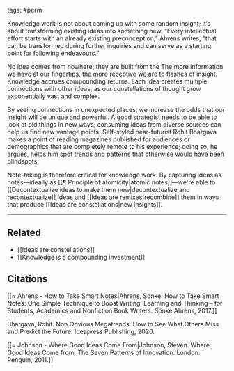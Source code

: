 tags: #perm 

Knowledge work is not about coming up with some random insight; it’s about transforming existing ideas into something new. “Every intellectual effort starts with an already existing preconception,” Ahrens writes, “that can be transformed during further inquiries and can serve as a starting point for following endeavours.” 

No idea comes from nowhere; they are built from the The more information we have at our fingertips, the more receptive we are to flashes of insight. Knowledge accrues compounding returns. Each idea creates multiple connections with other ideas, as our constellations of thought grow exponentially vast and complex. 

By seeing connections in unexpected places, we increase the odds that our insight will be unique and powerful. A good strategist needs to be able to look at old things in new ways; consuming ideas from diverse sources can help us find new vantage points. Self-styled near-futurist Rohit Bhargava makes a point of reading magazines published for audiences or demographics that are completely remote to his experience; doing so, he argues, helps him spot trends and patterns that otherwise would have been blindspots. 

Note-taking is therefore critical for knowledge work. By capturing ideas as notes—ideally as [[¶ Principle of atomicity|atomic notes]]—we're able to [[Decontextualize ideas to make them new|decontextualize and recontextualize]] ideas and [[Ideas are remixes|recombine]] them in ways that produce [[Ideas are constellations|new insights]].

---
## Related
- [[Ideas are constellations]]
- [[Knowledge is a compounding investment]]

## Citations 
[[≈ Ahrens - How to Take Smart Notes|Ahrens, Sönke. How to Take Smart Notes: One Simple Technique to Boost Writing, Learning and Thinking – for Students, Academics and Nonfiction Book Writers. Sönke Ahrens, 2017.]]

Bhargava, Rohit. Non Obvious Megatrends: How to See What Others Miss and Predict the Future. Ideapress Publishing, 2020.

 [[≈ Johnson - Where Good Ideas Come From|Johnson, Steven. Where Good Ideas Come from: The Seven Patterns of Innovation. London: Penguin, 2011.]]

